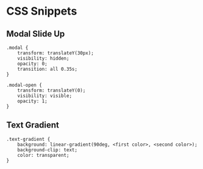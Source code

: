 # CSS Snippets

## Modal Slide Up
```
.modal {
	transform: translateY(30px);
	visibility: hidden;
	opacity: 0;
	transition: all 0.35s;
}

.modal-open {
	transform: translateY(0);
	visibility: visible;
	opacity: 1;
}
```

## Text Gradient
```
.text-gradient {
	background: linear-gradient(90deg, <first color>, <second color>);
	background-clip: text;
	color: transparent;
}
```
<br>
